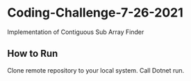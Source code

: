 # Coding-Challenge-7-26-2021
Implementation of Contiguous Sub Array Finder
## How to Run
Clone remote repository to your local system.
Call Dotnet run.
